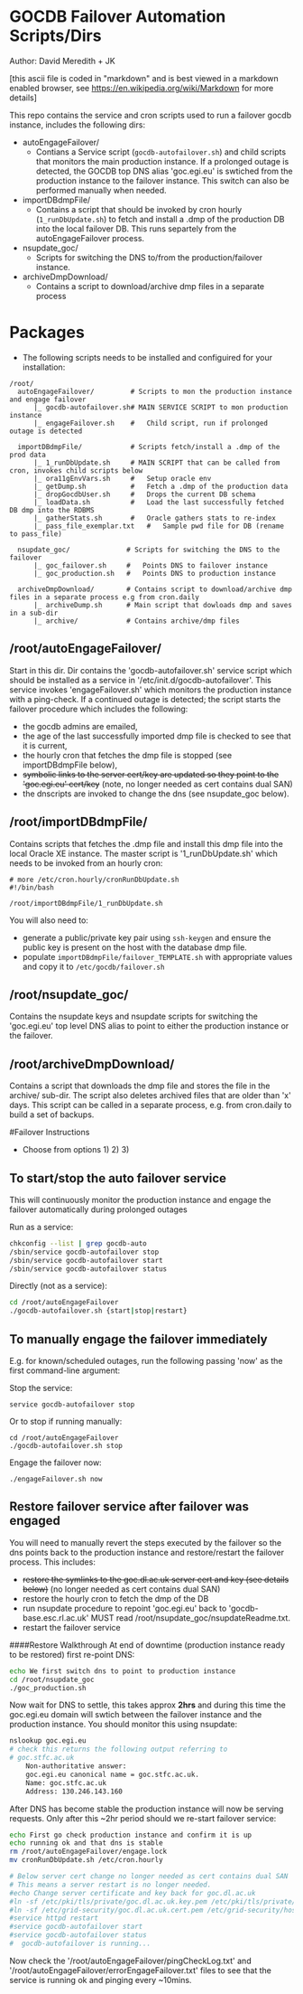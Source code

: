 # GOCDB Failover Automation Scripts/Dirs
Author: David Meredith + JK

[this ascii file is coded in "markdown" and is best viewed in a markdown enabled browser, see https://en.wikipedia.org/wiki/Markdown for more details]

This repo contains the service and cron scripts used to run a failover gocdb instance, includes the following dirs:
* autoEngageFailover/
  * Contians a Service script (```gocdb-autofailover.sh```) and child scripts that monitors the main production instance. If a prolonged outage is detected, the GOCDB top DNS alias 'goc.egi.eu' is swtiched from the production instance to the failover instance. This switch can also be performed manually when needed. 
* importDBdmpFile/
  * Contains a script that should be invoked by cron hourly (```1_runDbUpdate.sh```) to fetch and install a .dmp of the production DB into the local failover DB. This runs separtely from the autoEngageFailover process. 
* nsupdate_goc/
  * Scripts for switching the DNS to/from the production/failover instance. 
* archiveDmpDownload/
  * Contains a script to download/archive dmp files in a separate process 

# Packages
* The following scripts needs to be installed and configuired for your installation: 
```
/root/
  autoEngageFailover/         # Scripts to mon the production instance and engage failover
      |_ gocdb-autofailover.sh# MAIN SERVICE SCRIPT to mon production instance
      |_ engageFailover.sh    #   Child script, run if prolonged outage is detected
      
  importDBdmpFile/            # Scripts fetch/install a .dmp of the prod data
      |_ 1_runDbUpdate.sh     # MAIN SCRIPT that can be called from cron, invokes child scripts below 
      |_ ora11gEnvVars.sh     #   Setup oracle env
      |_ getDump.sh           #   Fetch a .dmp of the production data 
      |_ dropGocdbUser.sh     #   Drops the current DB schema
      |_ loadData.sh          #   Load the last successfully fetched DB dmp into the RDBMS
      |_ gatherStats.sh       #   Oracle gathers stats to re-index
      |_ pass_file_exemplar.txt   #   Sample pwd file for DB (rename to pass_file)

  nsupdate_goc/              # Scripts for switching the DNS to the failover
      |_ goc_failover.sh     #   Points DNS to failover instance
      |_ goc_production.sh   #   Points DNS to production instance 

  archiveDmpDownload/        # Contains script to download/archive dmp files in a separate process e.g from cron.daily
      |_ archiveDump.sh      # Main script that dowloads dmp and saves in a sub-dir 
      |_ archive/            # Contains archive/dmp files 
```

## /root/autoEngageFailover/ 
Start in this dir. Dir contains the 'gocdb-autofailover.sh'
service script which should be installed as a service in
'/etc/init.d/gocdb-autofailover'. This service invokes
'engageFailover.sh' which monitors the production instance
with a ping-check. If a continued outage is detected;
the script starts the failover procedure which includes the
following: 
* the gocdb admins are emailed, 
* the age of the last successfully imported dmp file is
  checked to see that it is current, 
* the hourly cron that fetches the dmp file is stopped (see
  importDBdmpFile below), 
* <strike>symbolic links to the server cert/key are updated so they
  point to the 'goc.egi.eu' cert/key</strike> (note, no longer needed as cert contains dual SAN) 
* the dnscripts are invoked to change the dns (see
  nsupdate_goc below).  

## /root/importDBdmpFile/ 
Contains scripts that fetches the .dmp file and install this
dmp file into the local Oracle XE instance. The master script
is '1_runDbUpdate.sh' which needs to be invoked from an hourly
cron:   

```
# more /etc/cron.hourly/cronRunDbUpdate.sh
#!/bin/bash

/root/importDBdmpFile/1_runDbUpdate.sh
```

You will also need to: 
* generate a public/private key pair using `ssh-keygen` and ensure the public
key is present on the host with the database dmp file.
* populate `importDBdmpFile/failover_TEMPLATE.sh` with
appropriate values and copy it to `/etc/gocdb/failover.sh`
 
## /root/nsupdate_goc/
Contains the nsupdate keys and nsupdate scripts for switching
the 'goc.egi.eu' top level DNS alias to point to either the
production instance or the failover. 


## /root/archiveDmpDownload/
Contains a script that downloads the dmp file and stores the file in the archive/ sub-dir.
The script also deletes archived files that are older than 'x' days. 
This script can be called in a separate process, e.g. from cron.daily to build a 
set of backups. 


#Failover Instructions 
* Choose from options 1) 2) 3)

## To start/stop the auto failover service 
This will continuously monitor the production
instance and engage the failover automatically during prolonged outages

Run as a service:

```bash
chkconfig --list | grep gocdb-auto
/sbin/service gocdb-autofailover stop
/sbin/service gocdb-autofailover start
/sbin/service gocdb-autofailover status

```
  
Directly (not as a service): 

```bash
cd /root/autoEngageFailover
./gocdb-autofailover.sh {start|stop|restart}

```

## To manually engage the failover immediately 
E.g. for known/scheduled outages, run the following
passing 'now' as the first command-line argument:

Stop the service: 
```
service gocdb-autofailover stop
```
Or to stop if running manually: 
```
cd /root/autoEngageFailover
./gocdb-autofailover.sh stop
```
Engage the failover now:                                 
```
./engageFailover.sh now
```

## Restore failover service after failover was engaged
You will need to manually revert the steps executed by the
failover so the dns points back to the production instance
and restore/restart the failover process. This includes:   
* <strike>restore the symlinks to the goc.dl.ac.uk server cert and key
  (see details below)</strike> (no longer needed as cert contains dual SAN) 
* restore the hourly cron to fetch the dmp of the DB
* run nsupdate procedure to repoint 'goc.egi.eu' back to
  'gocdb-base.esc.rl.ac.uk'
  MUST read /root/nsupdate_goc/nsupdateReadme.txt. 
* restart the failover service

####Restore Walkthrough
At end of downtime (production instance ready to be restored) first re-point DNS: 

```bash
echo We first switch dns to point to production instance
cd /root/nsupdate_goc
./goc_production.sh

```

Now wait for DNS to settle, this takes approx **2hrs** and during this time the goc.egi.eu domain will 
swtich between the failover instance and the production instance. You should monitor this using nsupdate:  

```bash
nslookup goc.egi.eu
# check this returns the following output referring to
# goc.stfc.ac.uk
	Non-authoritative answer:
	goc.egi.eu canonical name = goc.stfc.ac.uk.
	Name: goc.stfc.ac.uk
	Address: 130.246.143.160
```

After DNS has become stable the production instance will now be serving requests. 
Only after this ~2hr period should we re-start failover service:

```bash
echo First go check production instance and confirm it is up
echo running ok and that dns is stable
rm /root/autoEngageFailover/engage.lock
mv cronRunDbUpdate.sh /etc/cron.hourly   

# Below server cert change no longer needed as cert contains dual SAN
# This means a server restart is no longer needed. 
#echo Change server certificate and key back for goc.dl.ac.uk
#ln -sf /etc/pki/tls/private/goc.dl.ac.uk.key.pem /etc/pki/tls/private/hostkey.pem
#ln -sf /etc/grid-security/goc.dl.ac.uk.cert.pem /etc/grid-security/hostcert.pem
#service httpd restart
#service gocdb-autofailover start
#service gocdb-autofailover status
#  gocdb-autofailover is running... 
```

Now check the '/root/autoEngageFailover/pingCheckLog.txt' and
'/root/autoEngageFailover/errorEngageFailover.txt' files to
see that the service is running ok and pinging every ~10mins.
